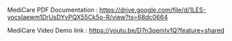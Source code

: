 MediCare PDF Documentation : https://drive.google.com/file/d/1LES-yocsIaewm1DrUsDYvPQX55Ck5o-R/view?ts=68dc0664

MediCare Video Demo link : https://youtu.be/D7n3qemIv1Q?feature=shared
